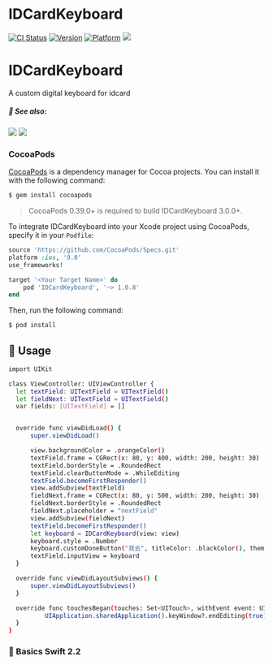 
# IDCardKeyboard
[![CI Status](http://img.shields.io/travis/kishikawakatsumi/IDCardKeyboard.svg?style=flat)](https://travis-ci.org/kishikawakatsumi/IDCardKeyboard)
[![Version](https://img.shields.io/cocoapods/v/IDCardKeyboard.svg?style=flat)](http://cocoadocs.org/docsets/IDCardKeyboard)
[![Platform](https://img.shields.io/cocoapods/p/IDCardKeyboard.svg?style=flat)](http://cocoadocs.org/docsets/IDCardKeyboard)
![](https://camo.githubusercontent.com/7d97f558ccb8751e27fa65eeee94047955eba100/68747470733a2f2f63646e2d696d616765732d312e6d656469756d2e636f6d2f6d61782f313630302f312a7861666332716159644d375a4f68655957614d6d51412e706e67)
# IDCardKeyboard
A custom digital keyboard for idcard
##### :eyes: See also:
![](http://7xslr9.com1.z0.glb.clouddn.com/IDKeyboard_id.gif) ![](http://7xslr9.com1.z0.glb.clouddn.com/IDKeyboard_nu.gif) 
### CocoaPods

[CocoaPods](http://cocoapods.org) is a dependency manager for Cocoa projects. You can install it with the following command:

```bash
$ gem install cocoapods
```

> CocoaPods 0.39.0+ is required to build IDCardKeyboard 3.0.0+.

To integrate IDCardKeyboard into your Xcode project using CocoaPods, specify it in your `Podfile`:

```ruby
source 'https://github.com/CocoaPods/Specs.git'
platform :ios, '9.0'
use_frameworks!

target '<Your Target Name>' do
    pod 'IDCardKeyboard', '~> 1.0.8'
end
```

Then, run the following command:

```bash
$ pod install
```

## :book: Usage
  ``` bash
import UIKit

class ViewController: UIViewController {
    let textField: UITextField = UITextField()
    let fieldNext: UITextField = UITextField()
    var fields: [UITextField] = []


    override func viewDidLoad() {
        super.viewDidLoad()

        view.backgroundColor = .orangeColor()
        textField.frame = CGRect(x: 80, y: 400, width: 200, height: 30)
        textField.borderStyle = .RoundedRect
        textField.clearButtonMode = .WhileEditing
        textField.becomeFirstResponder()
        view.addSubview(textField)
        fieldNext.frame = CGRect(x: 80, y: 500, width: 200, height: 30)
        fieldNext.borderStyle = .RoundedRect
        fieldNext.placeholder = "nextField"
        view.addSubview(fieldNext)
        textField.becomeFirstResponder()
        let keyboard = IDCardKeyboard(view: view)
        keyboard.style = .Number
        keyboard.customDoneButton("我去", titleColor: .blackColor(), theme: .orangeColor())
        textField.inputView = keyboard
    }

    override func viewDidLayoutSubviews() {
        super.viewDidLayoutSubviews()
    }

    override func touchesBegan(touches: Set<UITouch>, withEvent event: UIEvent?) {
            UIApplication.sharedApplication().keyWindow?.endEditing(true)
    }
}


  ```
  ### :key: Basics  Swift 2.2
